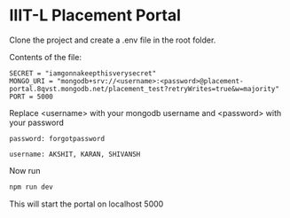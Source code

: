 # IIIT-L Placement Portal

Clone the project and create a .env file in the root folder.

Contents of the file:

``` text
SECRET = "iamgonnakeepthisverysecret"
MONGO_URI = "mongodb+srv://<username>:<password>@placement-portal.8qvst.mongodb.net/placement_test?retryWrites=true&w=majority"
PORT = 5000
```

Replace \<username\> with your mongodb username and \<password\> with your password

``` text
password: forgotpassword
```

``` text
username: AKSHIT, KARAN, SHIVANSH
```

Now run

``` bash
npm run dev
```

This will start the portal on localhost 5000
